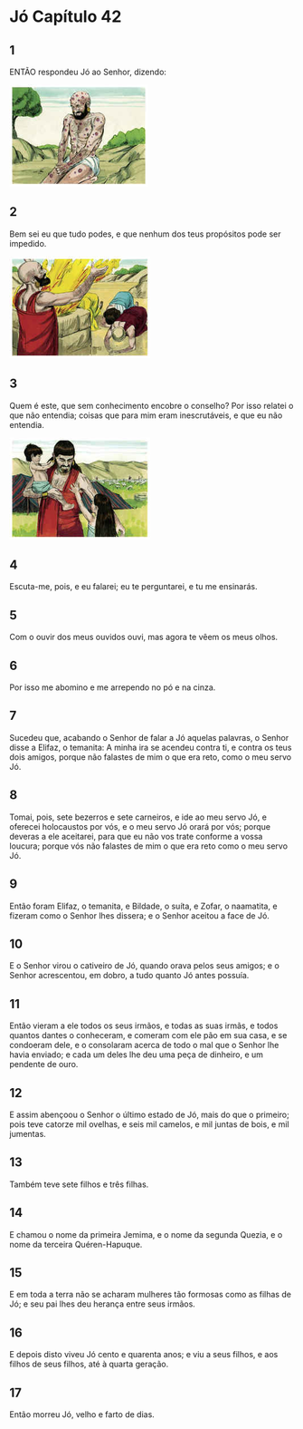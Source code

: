 # Jó Capítulo 42

## 1
ENTÃO respondeu Jó ao Senhor, dizendo:

![](../.img/Jo/42/1-0.jpg)

## 2
Bem sei eu que tudo podes, e que nenhum dos teus propósitos pode ser impedido.

![](../.img/Jo/42/2-0.jpg)

## 3
Quem é este, que sem conhecimento encobre o conselho? Por isso relatei o que não entendia; coisas que para mim eram inescrutáveis, e que eu não entendia.

![](../.img/Jo/42/3-0.jpg)

## 4
Escuta-me, pois, e eu falarei; eu te perguntarei, e tu me ensinarás.

## 5
Com o ouvir dos meus ouvidos ouvi, mas agora te vêem os meus olhos.

## 6
Por isso me abomino e me arrependo no pó e na cinza.

## 7
Sucedeu que, acabando o Senhor de falar a Jó aquelas palavras, o Senhor disse a Elifaz, o temanita: A minha ira se acendeu contra ti, e contra os teus dois amigos, porque não falastes de mim o que era reto, como o meu servo Jó.

## 8
Tomai, pois, sete bezerros e sete carneiros, e ide ao meu servo Jó, e oferecei holocaustos por vós, e o meu servo Jó orará por vós; porque deveras a ele aceitarei, para que eu não vos trate conforme a vossa loucura; porque vós não falastes de mim o que era reto como o meu servo Jó.

## 9
Então foram Elifaz, o temanita, e Bildade, o suíta, e Zofar, o naamatita, e fizeram como o Senhor lhes dissera; e o Senhor aceitou a face de Jó.

## 10
E o Senhor virou o cativeiro de Jó, quando orava pelos seus amigos; e o Senhor acrescentou, em dobro, a tudo quanto Jó antes possuía.

## 11
Então vieram a ele todos os seus irmãos, e todas as suas irmãs, e todos quantos dantes o conheceram, e comeram com ele pão em sua casa, e se condoeram dele, e o consolaram acerca de todo o mal que o Senhor lhe havia enviado; e cada um deles lhe deu uma peça de dinheiro, e um pendente de ouro.

## 12
E assim abençoou o Senhor o último estado de Jó, mais do que o primeiro; pois teve catorze mil ovelhas, e seis mil camelos, e mil juntas de bois, e mil jumentas.

## 13
Também teve sete filhos e três filhas.

## 14
E chamou o nome da primeira Jemima, e o nome da segunda Quezia, e o nome da terceira Quéren-Hapuque.

## 15
E em toda a terra não se acharam mulheres tão formosas como as filhas de Jó; e seu pai lhes deu herança entre seus irmãos.

## 16
E depois disto viveu Jó cento e quarenta anos; e viu a seus filhos, e aos filhos de seus filhos, até à quarta geração.

## 17
Então morreu Jó, velho e farto de dias.

